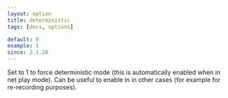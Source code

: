 ```yaml
---
layout: option
title: deterministic
tags: [docs, options]

default: 0
example: 1
since: 2.1.28
---
```


Set to 1 to force deterministic mode (this is automatically enabled when in
net play mode). Can be useful to enable in in other cases (for example for
re-recording purposes).
